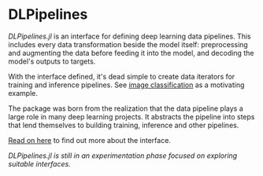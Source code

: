 # DLPipelines

*DLPipelines.jl* is an interface for defining deep learning data pipelines. This includes every data transformation beside the model itself: preprocessing and augmenting the data before feeding it into the model, and decoding the model's outputs to targets.

With the interface defined, it's dead simple to create data iterators for training and inference pipelines. See [image classification](docs/methods/imageclassification.jl) as a motivating example.

The package was born from the realization that the data pipeline plays a large role in many deep learning projects. It abstracts the pipeline into steps that lend themselves to building training, inference and other pipelines.

[Read on here](docs/introduction.md) to find out more about the interface.

*DLPipelines.jl is still in an experimentation phase focused on exploring suitable interfaces.*